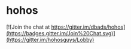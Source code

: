hohos 
=======================

<!-- [![Dependency Status](https://david-dm.org/dbads/hohos/status.svg?style=flat)](https://david-dm.org/dbads/hohos) [![Build Status](https://travis-ci.org/dbads/hohos.svg?branch=master)](https://travis-ci.org/dbads/hohos) [![Join the chat at https://gitter.im/dbads/hohos](https://badges.gitter.im/Join%20Chat.svg)](https://gitter.im/hohosguys/Lobby) -->

<!--
<a href="https://github.com/dbads/hohos"><img src="https://camo.githubusercontent.com/a34cfbf37ba6848362bf2bee0f3915c2e38b1cc1/68747470733a2f2f696d672e736869656c64732e696f2f62616467652f5052732d77656c636f6d652d627269676874677265656e2e7376673f7374796c653d666c61742d737175617265" alt="PRs Welcome" data-canonical-src="https://img.shields.io/badge/PRs-welcome-brightgreen.svg?style=flat-square" style="max-width:100%;"></a>
<a href="https://github.com/dbads/hohos"><img src="https://camo.githubusercontent.com/30fd882638a1573cd130a3021502e63038ddf342/68747470733a2f2f696d672e736869656c64732e696f2f6769746875622f73746172732f41626865792f566973696f6e2e737667" alt="GitHub Stars" data-canonical-src="https://img.shields.io/github/stars/dbads/hohos.svg" style="max-width:100%;"></a>
<a href="https://github.com/dbads/hohos"><img src="https://camo.githubusercontent.com/78edf0eec50e3e0167a1169cd1a262e55f849a5a/68747470733a2f2f696d672e736869656c64732e696f2f62616467652f76657273696f6e2d312e312d677265656e2e737667" alt="Current Version" data-canonical-src="https://img.shields.io/badge/version-1.0-green.svg" style="max-width:100%;">
 -->
[![Join the chat at https://gitter.im/dbads/hohos](https://badges.gitter.im/Join%20Chat.svg)](https://gitter.im/hohosguys/Lobby)
<!-- [![star this repo](http://githubbadges.com/star.svg?user=dbads&repo=github-badges)](http://github.com/dbads/hohos)
[![fork this repo](http://githubbadges.com/fork.svg?user=dbads&repo=github-badges)](http://github.com/dbads/hohos/fork)
[![star this repo](http://githubbadges.com/star.svg?user=dbads&repo=github-badges&style=flat&color=fff&background=007ec6)](https://github.com/dbads/hohos)
[![fork this repo](http://githubbadges.com/fork.svg?user=dbads&repo=github-badges&style=flat&color=fff&background=007ec6)](https://github.com/dbads/hohos/fork) -->
